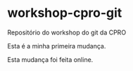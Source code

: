 ﻿# workshop-cpro-git
Repositório do workshop do git da CPRO


Esta é a minha primeira mudança.

Esta mudança foi feita online.

